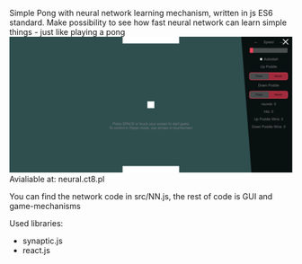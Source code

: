 Simple Pong with neural network learning mechanism, written in js ES6 standard. 
Make possibility to see how fast neural network can learn simple things - just like playing a pong
![presentation](presentation.png)
Avialiable at: neural.ct8.pl

You can find the network code in src/NN.js, the rest of code is GUI and game-mechanisms

Used libraries:
- synaptic.js
- react.js
